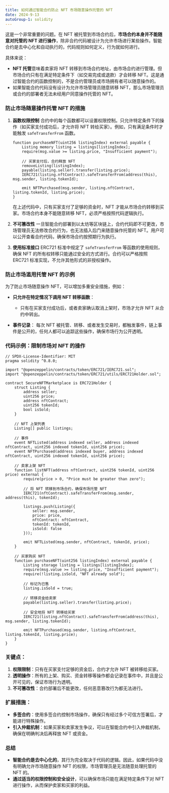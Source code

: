 ```yaml
---
title: 如何通过智能合约防止 NFT 市场随意操作托管的 NFT
date: 2024-9-13
autoGroup-1: solidity
---
```


这是一个非常重要的问题。在 NFT 被托管到市场合约后，**市场合约本身并不能随意对托管的 NFT 进行操作**，除非合约代码被设计为允许市场进行某些操作。智能合约是去中心化和自动执行的，代码规则如何定义，行为就如何进行。

具体来说：
- **NFT 托管**意味着卖家将 NFT 转移到市场合约地址，由市场合约进行管理。但市场合约只有在满足特定条件下（如交易完成或退款）才会转移 NFT。这是通过智能合约的函数控制的，不是合约管理员或市场拥有者可以随意操作的。
- 如果智能合约代码没有设计为允许市场管理员随意转移 NFT，那么市场管理员或合约的部署者无法未经用户同意操作托管的 NFT。

### 防止市场随意操作托管 NFT 的措施

1. **函数权限控制**
   合约中的每个函数都可以设置权限控制。只允许特定条件下的操作（如买家支付成功后，才允许将 NFT 转给买家）。例如，只有满足条件时才能触发 `safeTransferFrom` 函数。

   ```solidity
   function purchaseNFT(uint256 listingIndex) external payable {
       Listing memory listing = listings[listingIndex];
       require(msg.value >= listing.price, "Insufficient payment");

       // 买家支付后，合约释放 NFT
       removeListing(listingIndex);
       payable(listing.seller).transfer(listing.price);
       IERC721(listing.nftContract).safeTransferFrom(address(this), msg.sender, listing.tokenId);

       emit NFTPurchased(msg.sender, listing.nftContract, listing.tokenId, listing.price);
   }
   ```

   在上述代码中，只有买家支付了足够的资金时，NFT 才能从市场合约转移到买家。市场合约本身不能随意转移 NFT，必须严格按照代码逻辑执行。

2. **不可篡改性**
   一旦智能合约部署到以太坊等区块链上，合约代码即不可更改，市场管理员无法修改合约行为，也无法插入后门来随意操作托管的 NFT。用户可以公开查看合约代码，确保市场合约按预期行为执行。

3. **使用标准接口**
   ERC721 标准中规定了 `safeTransferFrom` 等函数的使用规则，确保 NFT 的所有权转移只能通过安全的方式进行。合约可以严格按照 ERC721 标准实现，不允许其他形式的非授权操作。

### 防止市场滥用托管 NFT 的示例

为了防止市场随意操作 NFT，可以增加多重安全措施，例如：

- **只允许在特定情况下调用 NFT 转移函数**：
  - 只有在买家支付成功后，或者卖家确认取消上架时，市场才允许 NFT 从合约中转出。
  
- **事件记录**：
  每次 NFT 被托管、转移、或者发生交易时，都触发事件，链上事件是公开的，任何人都可以追踪这些操作，确保市场行为公开透明。

### 代码示例：限制市场对 NFT 的操作

```solidity
// SPDX-License-Identifier: MIT
pragma solidity ^0.8.0;

import "@openzeppelin/contracts/token/ERC721/IERC721.sol";
import "@openzeppelin/contracts/token/ERC721/utils/ERC721Holder.sol";

contract SecureNFTMarketplace is ERC721Holder {
    struct Listing {
        address seller;
        uint256 price;
        address nftContract;
        uint256 tokenId;
        bool isSold;
    }

    // NFT 上架列表
    Listing[] public listings;

    // 事件
    event NFTListed(address indexed seller, address indexed nftContract, uint256 indexed tokenId, uint256 price);
    event NFTPurchased(address indexed buyer, address indexed nftContract, uint256 indexed tokenId, uint256 price);

    // 卖家上架 NFT
    function listNFT(address nftContract, uint256 tokenId, uint256 price) external {
        require(price > 0, "Price must be greater than zero");

        // 将 NFT 转移到市场合约，确保市场托管 NFT
        IERC721(nftContract).safeTransferFrom(msg.sender, address(this), tokenId);

        listings.push(Listing({
            seller: msg.sender,
            price: price,
            nftContract: nftContract,
            tokenId: tokenId,
            isSold: false
        }));

        emit NFTListed(msg.sender, nftContract, tokenId, price);
    }

    // 买家购买 NFT
    function purchaseNFT(uint256 listingIndex) external payable {
        Listing storage listing = listings[listingIndex];
        require(msg.value >= listing.price, "Insufficient payment");
        require(!listing.isSold, "NFT already sold");

        // 标记为已售
        listing.isSold = true;

        // 转移资金给卖家
        payable(listing.seller).transfer(listing.price);

        // 安全地将 NFT 转移给买家
        IERC721(listing.nftContract).safeTransferFrom(address(this), msg.sender, listing.tokenId);

        emit NFTPurchased(msg.sender, listing.nftContract, listing.tokenId, listing.price);
    }
}
```

### 关键点：
1. **权限限制**：只有在买家支付足够的资金后，合约才允许 NFT 被转移给买家。
2. **透明操作**：所有的上架、购买、资金转移等操作都会记录在事件中，并且是公开可见的，保证市场行为透明。
3. **不可篡改性**：合约部署后不能更改，任何恶意篡改行为都无法进行。

### 扩展措施：
- **多签合约**：使用多签合约控制市场操作，确保只有经过多个可信方签署后，才能进行特殊操作。
- **引入仲裁机制**：如果买家和卖家发生争议，可以在智能合约中引入仲裁机制，确保在明确判决后再释放 NFT 或资金。

### 总结
- **智能合约是去中心化的**，其行为完全取决于代码的逻辑。因此，如果代码中没有明确允许市场随意操作 NFT 的权限，市场管理员是无法随意处理托管的 NFT 的。
- **通过适当的权限控制和安全设计**，可以确保市场只能在满足特定条件下对 NFT 进行操作，从而保护卖家和买家的利益。

